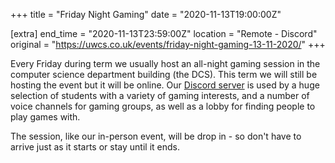 +++
title = "Friday Night Gaming"
date = "2020-11-13T19:00:00Z"

[extra]
end_time = "2020-11-13T23:59:00Z"
location = "Remote - Discord"
original = "https://uwcs.co.uk/events/friday-night-gaming-13-11-2020/"
+++

Every Friday during term we usually host an all-night gaming session in the computer science department building (the DCS). This term we will still be hosting the event but it will be online. Our [Discord server](http://discord.uwcs.co.uk/) is used by a huge selection of students with a variety of gaming interests, and a number of voice channels for gaming groups, as well as a lobby for finding people to play games with.  

The session, like our in-person event, will be drop in - so don't have to arrive just as it starts or stay until it ends.

